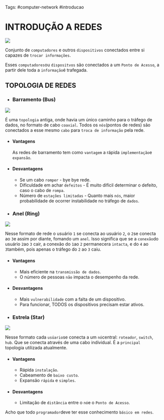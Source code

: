 
Tags: #computer-network #introducao

# INTRODUÇÃO A REDES

<img src="https://tribunademinas.com.br/wp-content/webp-express/webp-images/uploads/2020/02/post-3.jpg.webp" />

Conjunto de `computadores` e outros `dispositivos` conectados entre si capazes de `trocar informações`.

Esses `computadores`ou `dispositvos` são conectados a um `Ponto de Acesso`, a partir dele toda a `informação`é trafegada.

## TOPOLOGIA DE REDES

- ### Barramento (Bus)

<img src="http://1.bp.blogspot.com/-7gMidEvGPzY/UJPebu0KJpI/AAAAAAAAAEc/2Kai4qunjzo/s400/barramento1.png" />


É uma `topologia` antiga, onde havia um único caminho para o tráfego de dados, no formato de  cabo `coaxial`. Todos os `nós`(pontos de redes) são conectados a esse mesmo `cabo` para `troca de informação` pela rede.

- #### Vantagens
	As redes de barramento tem como `vantagem` a rápida `implementação`e `expansão`.

- #### Desvantagens
	- Se um cabo `romper` - bye bye rede. 
	- Dificuldade em  achar `defeitos` - É muito difícil determinar o defeito, caso o cabo de `rompa`.
	- Número de `estações limitadas` - Quanto mais `nós`, maior probabilidade de ocorrer instabilidade no tráfego de `dados`.


- ### Anel (Ring)

<img src="https://www.fibracem.com/wp-content/uploads/2023/09/anel.jpg" />

Nesse formato de rede o usuário `1` se conecta ao usuário `2`, o `2`se conecta ao `3`e assim por diante, fomando um `anel`. Isso significa que se a `conexão`do usuário `2`ao `3` cair, a conexão do `1`ao `2` permanecera `intacta`, e do `4` ao `3`também, pois apenas o tráfego do `2` ao `3` caiu.

- #### Vantagens
	 - Mais eficiente na `transmissão de dados`.
	 - O número de pessoas `não` impacta o desempenho da rede.

- #### Desvantagens
	- Mais `vulnerabilidade` com a falta de um dispositivo.
	- Para funcionar, TODOS os dispositivos precisam estar ativos.


- ### Estrela (Star)

<img src="https://www.gerenciatec.com.br/wp-content/uploads/2022/07/2-2.jpg" />


Nesse formato cada `usúario`se conecta a um `nó`central: `roteador`, `switch`, `hub`. Que se conecta através de uma cabo individual. É a `principal` topologia utilizada atualmente.

- #### Vantagens
	 - Rápida `instalação`.
	 - Cabeamento de `baixo custo`.
	 - Expansão `rápida` e `simples`.
- #### Desvantagens
	 - Limitação de `distância` entre o `nó`e o `Ponto de Acesso`.

Acho que todo `programador`deve ter esse conhecimento `básico em redes`.
